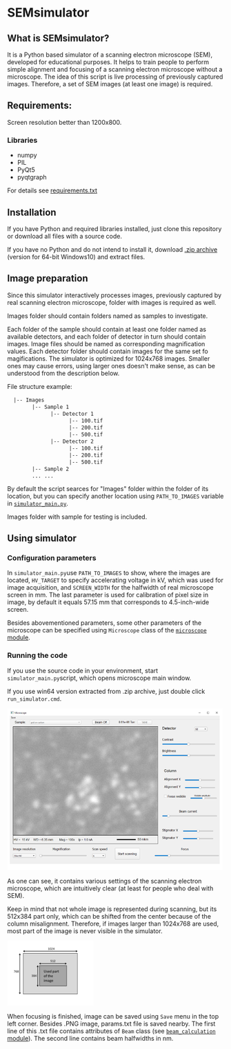 # SEMsimulator
## What is SEMsimulator?
It is a Python based simulator of a scanning electron microscope (SEM), developed for educational purposes. It helps to train people to perform simple alignment and focusing of a scanning electron microscope without a microscope. The idea of this script is live processing of previously captured images. Therefore, a set of SEM images (at least one image) is required.
## Requirements:
Screen resolution better than 1200x800.
### Libraries
* numpy
* PIL
* PyQt5
* pyqtgraph

For details see [requirements.txt](/requirements.txt)
## Installation
If you have Python and required libraries installed, just clone this repository or download all files with a source code.

If you have no Python and do not intend to install it, download [.zip archive](https://github.com/Yuri-V-Petrov/SEMsimulator/releases/download/1.0/SEMsimulator_1.0_win64.zip) (version for 64-bit Windows10) and extract files.
## Image preparation
Since this simulator interactively processes images, previously captured by real scanning electron microscope, folder with images is required as well. 

Images folder should contain folders named as samples to investigate.

Each folder of the sample should contain at least one folder named as available detectors, and each folder of detector in turn should contain images. 
Image files should be named as corresponding magnification values. Each detector folder should contain images for the same set fo magifications. The simulator is optimized for 1024x768 images. Smaller ones may cause errors, using larger ones doesn't make sense, as can be understood from the description below.

File structure example:

```
  |-- Images
        |-- Sample 1
              |-- Detector 1
                    |-- 100.tif
                    |-- 200.tif
                    |-- 500.tif
              |-- Detector 2
                    |-- 100.tif
                    |-- 200.tif
                    |-- 500.tif
        |-- Sample 2
        ... ...
```
By default the script searces for "Images" folder within the folder of its location, but you can specify another location using `PATH_TO_IMAGES` variable in [`simulator_main.py`](/source_code/simulator_main.py).

Images folder with sample for testing is included.
## Using simulator
### Configuration parameters
In `simulator_main.py`use `PATH_TO_IMAGES` to show, where the images are located, `HV_TARGET` to specify accelerating voltage in kV, which was used for image acquisition, 
and `SCREEN_WIDTH` for the halfwidth of real microscope screen in mm. The last parameter is used for calibration of pixel size in image, by default it equals 57.15 mm that corresponds to 4.5-inch-wide screen.

Besides abovementioned parameters, some other parameters of the microscope can be specified using `Microscope` class of the [`microscope` module](https://github.com/Yuri-V-Petrov/SEMsimulator/blob/main/source_code/microscope.py).

### Running the code
If you use the source code in your environment, start `simulator_main.py`script, which opens microscope main window.

If you use win64 version extracted from .zip archive, just double click `run_simulator.cmd`.

<img src= "/microscope_window.png" width="500">

As one can see, it contains various settings of the scanning electron microscope, which are intuitively clear (at least for people who deal with SEM).

Keep in mind that not whole image is represented during scanning, but its 512x384 part only, which can be shifted from the center because of the column misalignment. Therefore, if images larger than 1024x768 are used, most part of the image is never visible in the simulator.

<img src= "/image.png" width="200">

When focusing is finished, image can be saved using `Save` menu in the top left corner. Besides .PNG image, params.txt file is saved nearby. 
The first line of this .txt file contains attributes of `Beam` class (see [`beam_calculation` module](/source_code/beam_calculation.py)). The second line contains beam halfwidths in nm.
